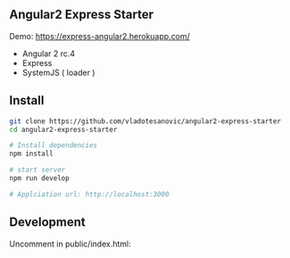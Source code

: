 ## Angular2 Express Starter

Demo: https://express-angular2.herokuapp.com/

- Angular 2 rc.4
- Express
- SystemJS ( loader )

## Install
```bash
git clone https://github.com/vladotesanovic/angular2-express-starter
cd angular2-express-starter

# Install dependencies
npm install

# start server
npm run develop

# Applciation url: http://localhost:3000
```

## Development
Uncomment in public/index.html:
